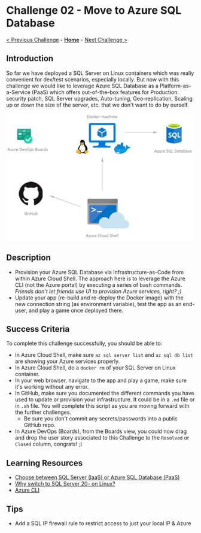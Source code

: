 # Challenge 02 - Move to Azure SQL Database

[< Previous Challenge](./Challenge-01.md) - **[Home](../README.md)** - [Next Challenge >](./Challenge-03.md)

## Introduction

So far we have deployed a SQL Server on Linux containers which was really convenient for dev/test scenarios, especially locally. But now with this challenge we would like to leverage Azure SQL Database as a Platform-as-a-Service (PaaS) which offers out-of-the-box features for Production: security patch, SQL Server upgrades, Auto-tuning, Geo-replication, Scaling up or down the size of the server, etc. that we don't want to do by ourself.

![Move to Azure SQL Database](../images/MoveToAzureSql.png)

## Description

- Provision your Azure SQL Database via Infrastructure-as-Code from within Azure Cloud Shell. The approach here is to leverage the Azure CLI (not the Azure portal) by executing a series of bash commands. _Friends don't let friends use UI to provision Azure services, right? ;)_
- Update your app (re-build and re-deploy the Docker image) with the new connection string (as environment variable), test the app as an end-user, and play a game once deployed there.

## Success Criteria

To complete this challenge successfully, you should be able to:

- In Azure Cloud Shell, make sure `az sql server list` and `az sql db list` are showing your Azure services properly.
- In Azure Cloud Shell, do a `docker rm` of your SQL Server on Linux container.
- In your web browser, navigate to the app and play a game, make sure it's working without any error.
- In GitHub, make sure you documented the different commands you have used to update or provision your infrastructure. It could be in a `.md` file or in `.sh` file. You will complete this script as you are moving forward with the further challenges.
  - Be sure you don't commit any secrets/passwords into a public GitHub repo.
- In Azure DevOps (Boards), from the Boards view, you could now drag and drop the user story associated to this Challenge to the `Resolved` or `Closed` column, congrats! ;)

## Learning Resources

- [Choose between SQL Server (IaaS) or Azure SQL Database (PaaS)](https://docs.microsoft.com/en-us/azure/sql-database/sql-database-paas-vs-sql-server-iaas)
- [Why switch to SQL Server 20- on Linux?](https://info.microsoft.com/top-six-reasons-companies-make-the-move-to-sql-server-2017-register.html)
- [Azure CLI](https://docs.microsoft.com/en-us/cli/azure)

## Tips

- Add a SQL IP firewall rule to restrict access to just your local IP & Azure
